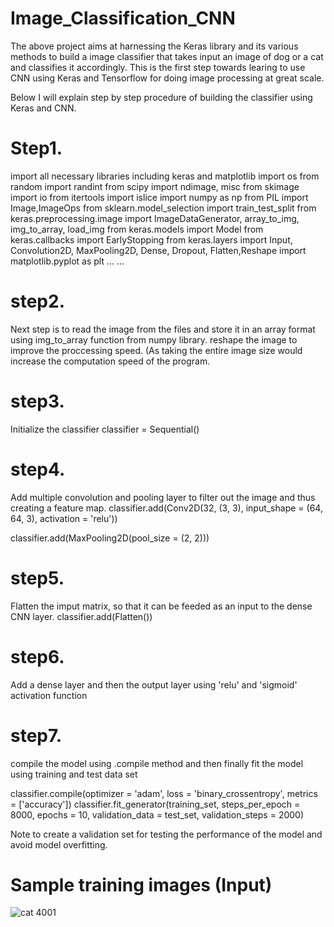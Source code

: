 # Image_Classification_CNN
The above project aims at harnessing the Keras library and its various methods to build a image 
classifier that takes input an image of dog or a cat and classifies it accordingly. This is the 
first step towards learing to use CNN using Keras and Tensorflow for doing image processing at 
great scale.

Below I will explain step by step procedure of building the classifier using Keras and CNN.

# Step1.
import all necessary libraries including keras and matplotlib
import os
from random import randint
from scipy import ndimage, misc
from skimage import io
from itertools import islice
import numpy as np
from PIL import Image,ImageOps
from sklearn.model_selection import train_test_split
from keras.preprocessing.image import ImageDataGenerator, array_to_img, img_to_array, load_img
from keras.models import Model
from keras.callbacks import EarlyStopping
from keras.layers import Input, Convolution2D, MaxPooling2D, Dense, Dropout, Flatten,Reshape
import matplotlib.pyplot as plt
...
...
# step2.
Next step is to read the image from the files and store it in an array format using img_to_array function 
from numpy library.
reshape the image to improve the proccessing speed. (As taking the entire image size would increase the computation speed 
of the program.

# step3.
Initialize the classifier
classifier = Sequential()

# step4.

Add multiple convolution and pooling layer to filter out the image and thus creating a feature map.
classifier.add(Conv2D(32, (3, 3), input_shape = (64, 64, 3), activation = 'relu'))

classifier.add(MaxPooling2D(pool_size = (2, 2)))

# step5.
Flatten the imput matrix, so that it can be feeded as an input to the dense CNN layer.
classifier.add(Flatten())

# step6. 
Add a dense layer and then the output layer using   'relu' and 'sigmoid' activation function

# step7.
compile the model using .compile method and then finally fit the model using training and test data set

classifier.compile(optimizer = 'adam', loss = 'binary_crossentropy', metrics = ['accuracy'])
classifier.fit_generator(training_set,
                         steps_per_epoch = 8000,
                         epochs = 10,
                         validation_data = test_set,
                         validation_steps = 2000)

Note to create a validation set for testing the performance of the model and avoid model overfitting.
# Sample training images (Input)
![cat 4001](https://user-images.githubusercontent.com/14236684/28104500-4fc95b1a-66a9-11e7-99a4-5f99131a3f7c.jpg)
